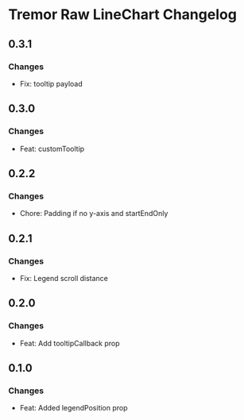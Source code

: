 # Tremor Raw LineChart Changelog

## 0.3.1

### Changes

- Fix: tooltip payload

## 0.3.0

### Changes

- Feat: customTooltip

## 0.2.2

### Changes

- Chore: Padding if no y-axis and startEndOnly

## 0.2.1

### Changes

- Fix: Legend scroll distance

## 0.2.0

### Changes

- Feat: Add tooltipCallback prop

## 0.1.0

### Changes

- Feat: Added legendPosition prop
